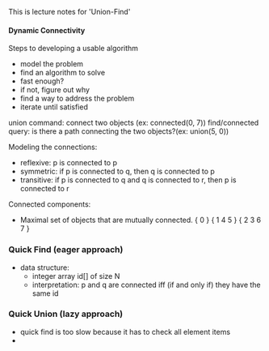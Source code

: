This is lecture notes for 'Union-Find' 


#### Dynamic Connectivity

Steps to developing a usable algorithm
* model the problem
* find an algorithm to solve
* fast enough?
* if not, figure out why
* find a way to address the problem
* iterate until satisfied

union command: connect two objects (ex: connected(0, 7))
find/connected query: is there a path connecting the two objects?(ex: union(5, 0))

Modeling the connections:
* reflexive: p is connected to p
* symmetric: if p is connected to q, then q is connected to p
* transitive: if p is connected to q and q is connected to r, then p is connected to r

Connected components: 
* Maximal set of objects that are mutually connected.
{ 0 } { 1 4 5 } { 2 3 6 7 }
 
### Quick Find (eager approach)

- data structure:
  - integer array id[] of size N
  - interpretation: p and q are connected iff (if and only if) they have the same id


### Quick Union (lazy approach)

- quick find is too slow because it has to check all element items
- 


 
